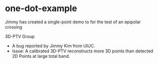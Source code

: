 # one-dot-example
Jimmy has created a single-point demo to for the test of an epipolar crossing

3D-PTV Group


- A bug reported by Jimmy Kim from UIUC.
- Issue: A calibrated 3D-PTV reconstructs more 3D points than detected 2D Points at large total band.
